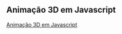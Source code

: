 ## Animação 3D em Javascript



[Animação 3D em Javascript](https://threejs.org/examples/webgl_animation_keyframes.html)
